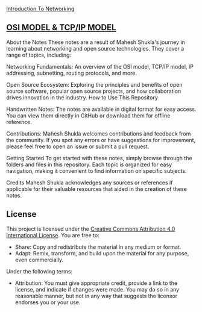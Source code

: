 
[Introduction To Networking](https://github.com/MaheshShukla1/Networking-notes-101/wiki/Introduction-to-Networking#network-devices)

## [OSI MODEL & TCP/IP MODEL](https://github.com/MaheshShukla1/Networking-notes-101/wiki/OSI-MODEL-AND-TCP-IP-MODEL)

About the Notes
These notes are a result of Mahesh Shukla's journey in learning about networking and open source technologies. They cover a range of topics, including:

Networking Fundamentals: An overview of the OSI model, TCP/IP model, IP addressing, subnetting, routing protocols, and more.

Open Source Ecosystem: Exploring the principles and benefits of open source software, popular open source projects, and how collaboration drives innovation in the industry.
How to Use This Repository

Handwritten Notes: The notes are available in digital format for easy access. You can view them directly in GitHub or download them for offline reference.

Contributions: Mahesh Shukla welcomes contributions and feedback from the community. If you spot any errors or have suggestions for improvement, please feel free to open an issue or submit a pull request.

Getting Started
To get started with these notes, simply browse through the folders and files in this repository. Each topic is organized for easy navigation, making it convenient to find information on specific subjects.

Credits
Mahesh Shukla acknowledges any sources or references if applicable for their valuable resources that aided in the creation of these notes.

## License

This project is licensed under the [Creative Commons Attribution 4.0 International License](https://creativecommons.org/licenses/by/4.0/). You are free to:

- Share: Copy and redistribute the material in any medium or format.
- Adapt: Remix, transform, and build upon the material for any purpose, even commercially.

Under the following terms:

- Attribution: You must give appropriate credit, provide a link to the license, and indicate if changes were made. You may do so in any reasonable manner, but not in any way that suggests the licensor endorses you or your use.
